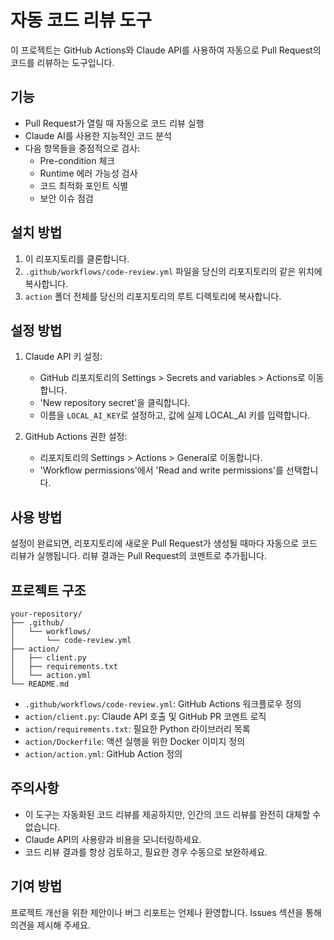 # 자동 코드 리뷰 도구

이 프로젝트는 GitHub Actions와 Claude API를 사용하여 자동으로 Pull Request의 코드를 리뷰하는 도구입니다.

## 기능

- Pull Request가 열릴 때 자동으로 코드 리뷰 실행
- Claude AI를 사용한 지능적인 코드 분석
- 다음 항목들을 중점적으로 검사:
  - Pre-condition 체크
  - Runtime 에러 가능성 검사
  - 코드 최적화 포인트 식별
  - 보안 이슈 점검

## 설치 방법

1. 이 리포지토리를 클론합니다.
2. `.github/workflows/code-review.yml` 파일을 당신의 리포지토리의 같은 위치에 복사합니다.
3. `action` 폴더 전체를 당신의 리포지토리의 루트 디렉토리에 복사합니다.

## 설정 방법

1. Claude API 키 설정:
   - GitHub 리포지토리의 Settings > Secrets and variables > Actions로 이동합니다.
   - 'New repository secret'을 클릭합니다.
   - 이름을 `LOCAL_AI_KEY`로 설정하고, 값에 실제 LOCAL_AI 키를 입력합니다.

2. GitHub Actions 권한 설정:
   - 리포지토리의 Settings > Actions > General로 이동합니다.
   - 'Workflow permissions'에서 'Read and write permissions'를 선택합니다.

## 사용 방법

설정이 완료되면, 리포지토리에 새로운 Pull Request가 생성될 때마다 자동으로 코드 리뷰가 실행됩니다. 
리뷰 결과는 Pull Request의 코멘트로 추가됩니다.

## 프로젝트 구조

~~~
your-repository/
├── .github/
│   └── workflows/
│       └── code-review.yml
├── action/
│   ├── client.py
│   ├── requirements.txt
│   └── action.yml
└── README.md
~~~

- `.github/workflows/code-review.yml`: GitHub Actions 워크플로우 정의
- `action/client.py`: Claude API 호출 및 GitHub PR 코멘트 로직
- `action/requirements.txt`: 필요한 Python 라이브러리 목록
- `action/Dockerfile`: 액션 실행을 위한 Docker 이미지 정의
- `action/action.yml`: GitHub Action 정의

## 주의사항

- 이 도구는 자동화된 코드 리뷰를 제공하지만, 인간의 코드 리뷰를 완전히 대체할 수 없습니다.
- Claude API의 사용량과 비용을 모니터링하세요.
- 코드 리뷰 결과를 항상 검토하고, 필요한 경우 수동으로 보완하세요.

## 기여 방법

프로젝트 개선을 위한 제안이나 버그 리포트는 언제나 환영합니다. Issues 섹션을 통해 의견을 제시해 주세요.
